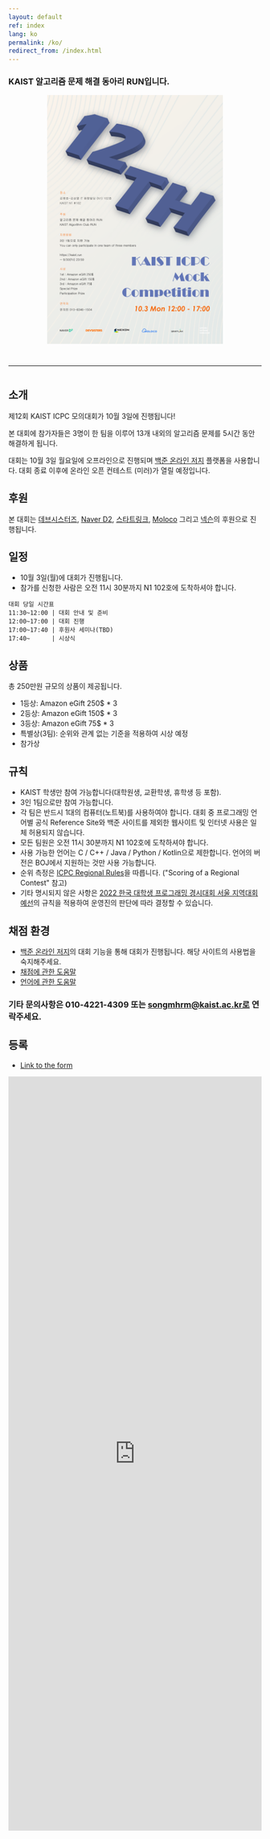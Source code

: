 ```yaml
---
layout: default
ref: index
lang: ko
permalink: /ko/
redirect_from: /index.html
---
```


### KAIST 알고리즘 문제 해결 동아리 RUN입니다.


<div style="text-align: center">
	<img src="/index/poster2022F.png" alt="poster" style="width: 350px;"/>
</div>
<hr style="size: 20; margin-top: 40px; margin-bottom: 40px; border: solid; border-width: 0; border-bottom: 1px solid #e8e8e8;"/>

## 소개

제12회 KAIST ICPC 모의대회가 10월 3일에 진행됩니다!

본 대회에 참가자들은 3명이 한 팀을 이루어 13개 내외의 알고리즘 문제를 5시간 동안 해결하게 됩니다.

대회는 10월 3일 월요일에 오프라인으로 진행되며 [백준 온라인 저지](https://acmicpc.net) 플랫폼을 사용합니다. 대회 종료 이후에 온라인 오픈 컨테스트 (미러)가 열릴 예정입니다.

## 후원

본 대회는 [데브시스터즈](https://www.devsisters.com/), [Naver D2](
https://d2.naver.com), [스타트링크](http://startlink.io), [Moloco](https://www.moloco.com/) 그리고 [넥슨](https://www.nexon.com/)의 후원으로 진행됩니다.

## 일정

- 10월 3일(월)에 대회가 진행됩니다.
- 참가를 신청한 사람은 오전 11시 30분까지 N1 102호에 도착하셔야 합니다.

```
대회 당일 시간표
11:30~12:00 | 대회 안내 및 준비
12:00~17:00 | 대회 진행
17:00~17:40 | 후원사 세미나(TBD)
17:40~      | 시상식
```
## 상품

총 250만원 규모의 상품이 제공됩니다.

- 1등상: Amazon eGift 250$ * 3
- 2등상: Amazon eGift 150$ * 3
- 3등상: Amazon eGift 75$ * 3
- 특별상(3팀): 순위와 관계 없는 기준을 적용하여 시상 예정
- 참가상

## 규칙

- KAIST 학생만 참여 가능합니다(대학원생, 교환학생, 휴학생 등 포함).
- 3인 1팀으로만 참여 가능합니다.
- 각 팀은 반드시 1대의 컴퓨터(노트북)를 사용하여야 합니다. 대회 중 프로그래밍 언어별 공식 Reference Site와 백준 사이트를 제외한 웹사이트 및 인터넷 사용은 일체 허용되지 않습니다.
- 모든 팀원은 오전 11시 30분까지 N1 102호에 도착하셔야 합니다.
- 사용 가능한 언어는 C / C++ / Java / Python / Kotlin으로 제한합니다. 언어의 버전은 BOJ에서 지원하는 것만 사용 가능합니다.
- 순위 측정은 [ICPC Regional Rules](https://icpc.baylor.edu/regionals/rules)을 따릅니다. ("Scoring of a Regional Contest" 참고)
- 기타 명시되지 않은 사항은 [2022 한국 대학생 프로그래밍 경시대회 서울 지역대회 예선](http://icpckorea.org/)의 규칙을 적용하여 운영진의 판단에 따라 결정할 수 있습니다.

## 채점 환경

- [백준 온라인 저지](https://www.acmicpc.net/)의 대회 기능을 통해 대회가 진행됩니다. 해당 사이트의 사용법을 숙지해주세요.
- [채점에 관한 도움말](https://www.acmicpc.net/help/judge)
- [언어에 관한 도움말](https://www.acmicpc.net/help/language)

### 기타 문의사항은 010-4221-4309 또는 songmhrm@kaist.ac.kr로 연락주세요.

## 등록

- [Link to the form](https://docs.google.com/forms/d/e/1FAIpQLSdVzykTadgRTYlpbzvRWHOvy18DA6lY8Zrpss3fCwzVGcUFWg/viewform?usp=sf_link)
<iframe src="https://docs.google.com/forms/d/e/1FAIpQLSdVzykTadgRTYlpbzvRWHOvy18DA6lY8Zrpss3fCwzVGcUFWg/viewform?usp=sf_link" frameborder="0" width="100%" height="1500px"></iframe>
